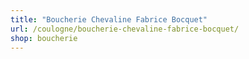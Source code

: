 ```yaml
---
title: "Boucherie Chevaline Fabrice Bocquet"
url: /coulogne/boucherie-chevaline-fabrice-bocquet/
shop: boucherie
---
```

